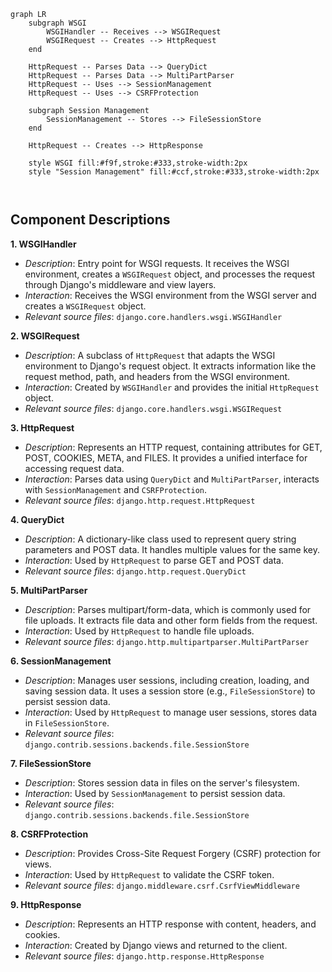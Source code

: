 ```mermaid
graph LR
    subgraph WSGI
        WSGIHandler -- Receives --> WSGIRequest
        WSGIRequest -- Creates --> HttpRequest
    end
    
    HttpRequest -- Parses Data --> QueryDict
    HttpRequest -- Parses Data --> MultiPartParser
    HttpRequest -- Uses --> SessionManagement
    HttpRequest -- Uses --> CSRFProtection

    subgraph Session Management
        SessionManagement -- Stores --> FileSessionStore
    end

    HttpRequest -- Creates --> HttpResponse

    style WSGI fill:#f9f,stroke:#333,stroke-width:2px
    style "Session Management" fill:#ccf,stroke:#333,stroke-width:2px



```

## Component Descriptions

**1. WSGIHandler**
   - *Description*: Entry point for WSGI requests. It receives the WSGI environment, creates a `WSGIRequest` object, and processes the request through Django's middleware and view layers.
   - *Interaction*: Receives the WSGI environment from the WSGI server and creates a `WSGIRequest` object.
   - *Relevant source files*: `django.core.handlers.wsgi.WSGIHandler`

**2. WSGIRequest**
   - *Description*: A subclass of `HttpRequest` that adapts the WSGI environment to Django's request object. It extracts information like the request method, path, and headers from the WSGI environment.
   - *Interaction*: Created by `WSGIHandler` and provides the initial `HttpRequest` object.
   - *Relevant source files*: `django.core.handlers.wsgi.WSGIRequest`

**3. HttpRequest**
   - *Description*: Represents an HTTP request, containing attributes for GET, POST, COOKIES, META, and FILES. It provides a unified interface for accessing request data.
   - *Interaction*: Parses data using `QueryDict` and `MultiPartParser`, interacts with `SessionManagement` and `CSRFProtection`.
   - *Relevant source files*: `django.http.request.HttpRequest`

**4. QueryDict**
   - *Description*: A dictionary-like class used to represent query string parameters and POST data. It handles multiple values for the same key.
   - *Interaction*: Used by `HttpRequest` to parse GET and POST data.
   - *Relevant source files*: `django.http.request.QueryDict`

**5. MultiPartParser**
   - *Description*: Parses multipart/form-data, which is commonly used for file uploads. It extracts file data and other form fields from the request.
   - *Interaction*: Used by `HttpRequest` to handle file uploads.
   - *Relevant source files*: `django.http.multipartparser.MultiPartParser`

**6. SessionManagement**
   - *Description*: Manages user sessions, including creation, loading, and saving session data. It uses a session store (e.g., `FileSessionStore`) to persist session data.
   - *Interaction*: Used by `HttpRequest` to manage user sessions, stores data in `FileSessionStore`.
   - *Relevant source files*: `django.contrib.sessions.backends.file.SessionStore`

**7. FileSessionStore**
   - *Description*: Stores session data in files on the server's filesystem.
   - *Interaction*: Used by `SessionManagement` to persist session data.
   - *Relevant source files*: `django.contrib.sessions.backends.file.SessionStore`

**8. CSRFProtection**
   - *Description*: Provides Cross-Site Request Forgery (CSRF) protection for views.
   - *Interaction*: Used by `HttpRequest` to validate the CSRF token.
   - *Relevant source files*: `django.middleware.csrf.CsrfViewMiddleware`

**9. HttpResponse**
   - *Description*: Represents an HTTP response with content, headers, and cookies.
   - *Interaction*: Created by Django views and returned to the client.
   - *Relevant source files*: `django.http.response.HttpResponse`
